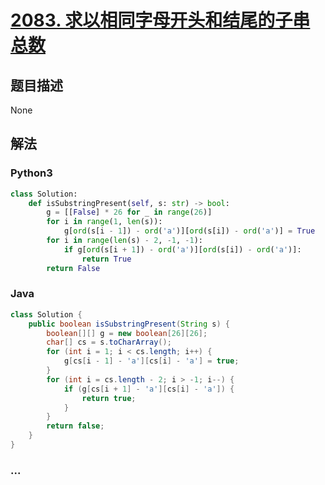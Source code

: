 # [2083. 求以相同字母开头和结尾的子串总数](https://leetcode-cn.com/problems/substrings-that-begin-and-end-with-the-same-letter)

## 题目描述

<!-- 这里写题目描述 -->

None

## 解法

<!-- 这里可写通用的实现逻辑 -->

<!-- tabs:start -->

### **Python3**

<!-- 这里可写当前语言的特殊实现逻辑 -->

```python
class Solution:
    def isSubstringPresent(self, s: str) -> bool:
        g = [[False] * 26 for _ in range(26)]
        for i in range(1, len(s)):
            g[ord(s[i - 1]) - ord('a')][ord(s[i]) - ord('a')] = True
        for i in range(len(s) - 2, -1, -1):
            if g[ord(s[i + 1]) - ord('a')][ord(s[i]) - ord('a')]:
                return True
        return False
```

### **Java**

<!-- 这里可写当前语言的特殊实现逻辑 -->

```java
class Solution {
    public boolean isSubstringPresent(String s) {
        boolean[][] g = new boolean[26][26];
        char[] cs = s.toCharArray();
        for (int i = 1; i < cs.length; i++) {
            g[cs[i - 1] - 'a'][cs[i] - 'a'] = true;
        }
        for (int i = cs.length - 2; i > -1; i--) {
            if (g[cs[i + 1] - 'a'][cs[i] - 'a']) {
                return true;
            }
        }
        return false;
    }
}
```

### **...**

```

```

<!-- tabs:end -->
